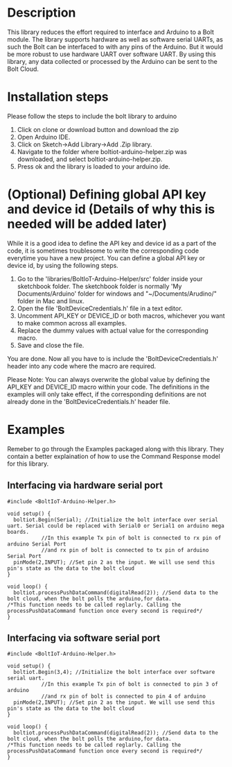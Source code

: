 # Description
This library reduces the effort required to interface and Arduino to a Bolt module.
The library supports hardware as well as software serial UARTs, as such the Bolt can be interfaced to with any pins of the Arduino. But it would be more robust to use hardware UART over software UART.
By using this library, any data collected or processed by the Arduino can be sent to the Bolt Cloud.

# Installation steps
Please follow the steps to include the bolt library to arduino
1. Click on clone or download button and download the zip
2. Open Arduino IDE.
3. Click on Sketch->Add Library->Add .Zip library.
4. Navigate to the folder where boltiot-arduino-helper.zip was downloaded, and select boltiot-arduino-helper.zip.
5. Press ok and the library is loaded to your arduino ide.

# (Optional) Defining global API key and device id (Details of why this is needed will be added later)
While it is a good idea to define the API key and device id as a part of the code, it is sometimes troublesome to write the corresponding code everytime you have a new project.
You can define a global API key or device id, by using the following steps.
1. Go to the 'libraries/BoltIoT-Arduino-Helper/src' folder inside your sketchbook folder. The sketchbook folder is normally 'My Documents/Arduino' folder for windows and "~/Documents/Arudino/" folder in Mac and linux. 
2. Open the file 'BoltDeviceCredentials.h' file in a text editor.
3. Uncomment API_KEY or DEVICE_ID or both macros, whichever you want to make common across all examples.
4. Replace the dummy values with actual value for the corresponding macro.
5. Save and close the file.

You are done.
Now all you have to is include the 'BoltDeviceCredentials.h' header into any code where the macro are required.

Please Note: You can always overwrite the global value by defining the API_KEY and DEVICE_ID macro within your code. The definitions in the examples will only take effect, if the corresponding definitions are not already done in the 'BoltDeviceCredentials.h' header file.

# Examples
Remeber to go through the Examples packaged along with this library. They contain a better explaination of how to use the Command Response model for this library.
## Interfacing via hardware serial port
```
#include <BoltIoT-Arduino-Helper.h>

void setup() {
  boltiot.Begin(Serial); //Initialize the bolt interface over serial uart. Serial could be replaced with Serial0 or Serial1 on arduino mega boards.
		   //In this example Tx pin of bolt is connected to rx pin of arduino Serial Port
		   //and rx pin of bolt is connected to tx pin of arduino Serial Port
  pinMode(2,INPUT); //Set pin 2 as the input. We will use send this pin's state as the data to the bolt cloud
}

void loop() {
  boltiot.processPushDataCommand(digitalRead(2)); //Send data to the bolt cloud, when the bolt polls the arduino,for data.
/*This function needs to be called reglarly. Calling the processPushDataCommand function once every second is required*/
}
```


## Interfacing via software serial port
```
#include <BoltIoT-Arduino-Helper.h>

void setup() {
  boltiot.Begin(3,4); //Initialize the bolt interface over software serial uart.
		   //In this example Tx pin of bolt is connected to pin 3 of arduino
		   //and rx pin of bolt is connected to pin 4 of arduino
  pinMode(2,INPUT); //Set pin 2 as the input. We will use send this pin's state as the data to the bolt cloud
}

void loop() {
  boltiot.processPushDataCommand(digitalRead(2)); //Send data to the bolt cloud, when the bolt polls the arduino,for data.
/*This function needs to be called reglarly. Calling the processPushDataCommand function once every second is required*/
}
```

